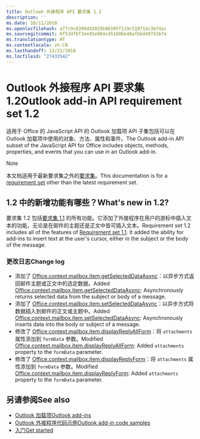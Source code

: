 ```yaml
---
title: Outlook 外接程序 API 要求集 1.2
description: ''
ms.date: 10/11/2018
ms.openlocfilehash: a77c9c0399d42029b86595f119c51071dc3bf4ac
ms.sourcegitcommit: 6f53df6f3ee91e084cd5160bb48afbbd49743b7e
ms.translationtype: HT
ms.contentlocale: zh-CN
ms.lasthandoff: 12/22/2018
ms.locfileid: "27433542"
---
```

# <a name="outlook-add-in-api-requirement-set-12"></a><span data-ttu-id="14682-102">Outlook 外接程序 API 要求集 1.2</span><span class="sxs-lookup"><span data-stu-id="14682-102">Outlook add-in API requirement set 1.2</span></span>

<span data-ttu-id="14682-103">适用于 Office 的 JavaScript API 的 Outlook 加载项 API 子集包括可以在 Outlook 加载项中使用的对象、方法、属性和事件。</span><span class="sxs-lookup"><span data-stu-id="14682-103">The Outlook add-in API subset of the JavaScript API for Office includes objects, methods, properties, and events that you can use in an Outlook add-in.</span></span>

> [!NOTE]
> <span data-ttu-id="14682-104">本文档适用于最新要求集之外的[要求集](/office/dev/add-ins/reference/requirement-sets/outlook-api-requirement-sets)。</span><span class="sxs-lookup"><span data-stu-id="14682-104">This documentation is for a [requirement set](/office/dev/add-ins/reference/requirement-sets/outlook-api-requirement-sets) other than the latest requirement set.</span></span> 

## <a name="whats-new-in-12"></a><span data-ttu-id="14682-105">1.2 中的新增功能有哪些？</span><span class="sxs-lookup"><span data-stu-id="14682-105">What's new in 1.2?</span></span>

<span data-ttu-id="14682-p101">要求集 1.2 包括[要求集 1.1](../requirement-set-1.1/outlook-requirement-set-1.1.md) 的所有功能。它添加了外接程序在用户的游标中插入文本的功能，无论是在邮件的主题还是正文中皆可插入文本。</span><span class="sxs-lookup"><span data-stu-id="14682-p101">Requirement set 1.2 includes all of the features of [Requirement set 1.1](../requirement-set-1.1/outlook-requirement-set-1.1.md). It added the ability for add-ins to insert text at the user's cursor, either in the subject or the body of the message.</span></span>

### <a name="change-log"></a><span data-ttu-id="14682-108">更改日志</span><span class="sxs-lookup"><span data-stu-id="14682-108">Change log</span></span>

- <span data-ttu-id="14682-109">添加了 [Office.context.mailbox.item.getSelectedDataAsync](office.context.mailbox.item.md#getselecteddataasynccoerciontype-options-callback--string)：以异步方式返回邮件主题或正文中的选定数据。</span><span class="sxs-lookup"><span data-stu-id="14682-109">Added [Office.context.mailbox.item.getSelectedDataAsync](office.context.mailbox.item.md#getselecteddataasynccoerciontype-options-callback--string): Asynchronously returns selected data from the subject or body of a message.</span></span>
- <span data-ttu-id="14682-110">添加了 [Office.context.mailbox.item.setSelectedDataAsync](office.context.mailbox.item.md#setselecteddataasyncdata-options-callback)：以异步方式将数据插入到邮件的正文或主题中。</span><span class="sxs-lookup"><span data-stu-id="14682-110">Added [Office.context.mailbox.item.setSelectedDataAsync](office.context.mailbox.item.md#setselecteddataasyncdata-options-callback): Asynchronously inserts data into the body or subject of a message.</span></span>
- <span data-ttu-id="14682-111">修改了 [Office.context.mailbox.item.displayReplyAllForm](office.context.mailbox.item.md#displayreplyallformformdata)：将 `attachments` 属性添加到 `formData` 参数。</span><span class="sxs-lookup"><span data-stu-id="14682-111">Modified [Office.context.mailbox.item.displayReplyAllForm](office.context.mailbox.item.md#displayreplyallformformdata): Added `attachments` property to the `formData` parameter.</span></span>
- <span data-ttu-id="14682-112">修改了 [Office.context.mailbox.item.displayReplyForm](office.context.mailbox.item.md#displayreplyformformdata)：将 `attachments` 属性添加到 `formData` 参数。</span><span class="sxs-lookup"><span data-stu-id="14682-112">Modified [Office.context.mailbox.item.displayReplyForm](office.context.mailbox.item.md#displayreplyformformdata): Added `attachments` property to the `formData` parameter.</span></span>

## <a name="see-also"></a><span data-ttu-id="14682-113">另请参阅</span><span class="sxs-lookup"><span data-stu-id="14682-113">See also</span></span>

- [<span data-ttu-id="14682-114">Outlook 加载项</span><span class="sxs-lookup"><span data-stu-id="14682-114">Outlook add-ins</span></span>](https://docs.microsoft.com/outlook/add-ins/)
- [<span data-ttu-id="14682-115">Outlook 外接程序代码示例</span><span class="sxs-lookup"><span data-stu-id="14682-115">Outlook add-in code samples</span></span>](https://developer.microsoft.com/outlook/gallery/?filterBy=Outlook,Samples,Add-ins)
- [<span data-ttu-id="14682-116">入门</span><span class="sxs-lookup"><span data-stu-id="14682-116">Get started</span></span>](https://docs.microsoft.com/outlook/add-ins/quick-start)